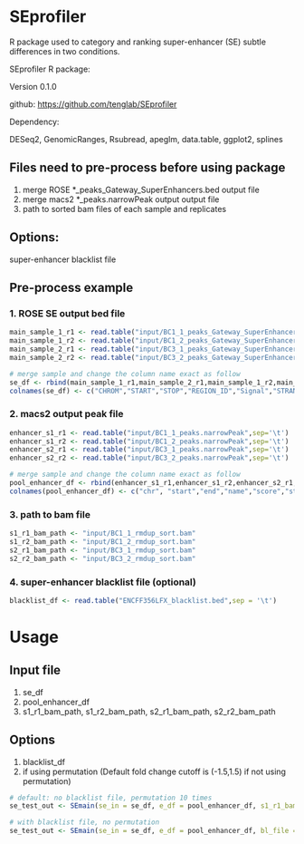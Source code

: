 # SEprofiler
R package used to category and ranking super-enhancer (SE) subtle differences in two conditions.

SEprofiler R package:

Version 0.1.0

github: https://github.com/tenglab/SEprofiler

Dependency:

DESeq2, GenomicRanges, Rsubread, apeglm, data.table, ggplot2, splines


## Files need to pre-process before using package                                                               
1. merge ROSE *_peaks_Gateway_SuperEnhancers.bed output file                                                 
2. merge macs2 *_peaks.narrowPeak output output file                                                         
3. path to sorted bam files of each sample and replicates                                                    
                                                                                                              
## Options:                                                                                                     
super-enhancer blacklist file                                                                                

## Pre-process example
### 1. ROSE SE output bed file
```R
main_sample_1_r1 <- read.table("input/BC1_1_peaks_Gateway_SuperEnhancers.bed",sep='\t', header =F)
main_sample_1_r2 <- read.table("input/BC1_2_peaks_Gateway_SuperEnhancers.bed",sep='\t', header =F)
main_sample_2_r1 <- read.table("input/BC3_1_peaks_Gateway_SuperEnhancers.bed",sep='\t', header =F)
main_sample_2_r2 <- read.table("input/BC3_2_peaks_Gateway_SuperEnhancers.bed",sep='\t', header =F)

# merge sample and change the column name exact as follow
se_df <- rbind(main_sample_1_r1,main_sample_2_r1,main_sample_1_r2,main_sample_2_r2)
colnames(se_df) <- c("CHROM","START","STOP","REGION_ID","Signal","STRAND")
```

### 2. macs2 output peak file
```R
enhancer_s1_r1 <- read.table("input/BC1_1_peaks.narrowPeak",sep='\t')
enhancer_s1_r2 <- read.table("input/BC1_2_peaks.narrowPeak",sep='\t')
enhancer_s2_r1 <- read.table("input/BC3_1_peaks.narrowPeak",sep='\t')
enhancer_s2_r2 <- read.table("input/BC3_2_peaks.narrowPeak",sep='\t')

# merge sample and change the column name exact as follow
pool_enhancer_df <- rbind(enhancer_s1_r1,enhancer_s1_r2,enhancer_s2_r1,enhancer_s2_r2)
colnames(pool_enhancer_df) <- c("chr", "start","end","name","score","strand", "signalValue","pValue","qValue","peak")
```

### 3. path to bam file
```R
s1_r1_bam_path <- "input/BC1_1_rmdup_sort.bam"
s1_r2_bam_path <- "input/BC1_2_rmdup_sort.bam"
s2_r1_bam_path <- "input/BC3_1_rmdup_sort.bam"
s2_r2_bam_path <- "input/BC3_2_rmdup_sort.bam"
```

### 4. super-enhancer blacklist file (optional)
```R
blacklist_df <- read.table("ENCFF356LFX_blacklist.bed",sep = '\t')
```

# Usage
## Input file                                                                                                 
 1. se_df                                                                                                     
 2. pool_enhancer_df                                                                                          
 3. s1_r1_bam_path, s1_r2_bam_path, s2_r1_bam_path, s2_r2_bam_path                                             
                                                                                                              
## Options                                                                                                    
 1. blacklist_df                                                                                              
 2. if using permutation (Default fold change cutoff is (-1.5,1.5) if not using permutation)

```R
# default: no blacklist file, permutation 10 times
se_test_out <- SEmain(se_in = se_df, e_df = pool_enhancer_df, s1_r1_bam = s1_r1_bam_path, s1_r2_bam = s1_r2_bam_path, s2_r1_bam = s2_r1_bam_path, s2_r2_bam = s2_r2_bam_path)

# with blacklist file, no permutation
se_test_out <- SEmain(se_in = se_df, e_df = pool_enhancer_df, bl_file = blacklist_df,has_bl_file = TRUE, permut = FALSE,s1_r1_bam = s1_r1_bam_path, s1_r2_bam = s1_r2_bam_path,s2_r1_bam = s2_r1_bam_path, s2_r2_bam = s2_r2_bam_path)
```
